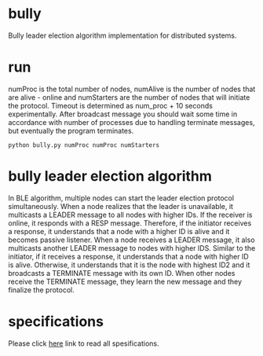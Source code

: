 # bully

Bully leader election algorithm implementation for distributed systems.

# run

numProc is the total number of nodes, numAlive is the number of nodes that are alive - online and numStarters are the number of nodes that will initiate the protocol. Timeout is determined as num_proc + 10 seconds experimentally. After broadcast message you should wait some time in accordance with number of processes due to handling terminate messages, but eventually the program terminates.

    python bully.py numProc numProc numStarters


# bully leader election algorithm

In BLE algorithm, multiple nodes can start the leader election protocol simultaneously. When a node realizes that the leader is unavailable, it multicasts
a LEADER message to all nodes with higher IDs. If the receiver is online, it responds with a RESP message. Therefore, if the initiator receives a response, it understands that a node with a higher ID is alive and it becomes passive listener. When a node receives a LEADER message, it also multicasts another LEADER message to nodes with higher IDS. Similar to the initiator, if it receives a response, it understands that a node with higher ID is alive. Otherwise, it understands that it is the node with highest ID2 and it broadcasts a TERMINATE message with its own ID. When other nodes receive the TERMINATE message, they learn the new message and they finalize the protocol. 

# specifications

Please click [here](https://github.com/alaattinyilmaz/bully/blob/main/bully-election-specs.pdf) link to read all spesifications.
